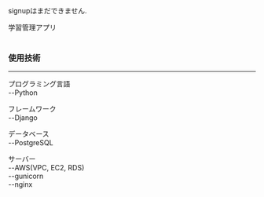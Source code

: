 signupはまだできません.

学習管理アプリ
<br><br>

<h3>使用技術</h3>
<hr>
プログラミング言語<br>
--Python

フレームワーク<br>
--Django

データベース<br>
--PostgreSQL

サーバー<br>
--AWS(VPC, EC2, RDS)<br>
--gunicorn<br>
--nginx<br>

